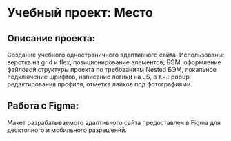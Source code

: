 # Учебный проект: Место

## Описание проекта:
Создание учебного одностраничного адаптивного сайта. Использованы: верстка на grid и flex, позиционирование элементов, БЭМ, оформление файловой структуры проекта по требованиям Nested БЭМ, локальное подключение шрифтов, написание логики на JS, в т.ч.: popup редактирования профиля, отметка лайков под фотографиями.

## Работа с Figma:
Макет разрабатываемого адаптивного сайта предоставлен в Figma для десктопного и мобильного разрешений. 